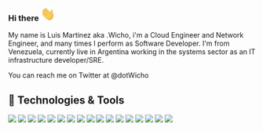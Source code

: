 ### Hi there <img src="hi.gif" width="30px">

My name is Luis Martinez aka .Wicho, i'm a Cloud Engineer and Network Engineer, and many times I perform as Software Developer.
I'm from Venezuela, currently live in Argentina working  in the systems sector as an IT infrastructure developer/SRE.

You can reach me on Twitter at @dotWicho 

## 🔧 Technologies & Tools
![](https://img.shields.io/badge/OS-Linux-informational?style=flat&logo=linux&logoColor=white&color=9c9c9c)
![](https://img.shields.io/badge/Editor-IntelliJ_IDEA-informational?style=flat&logo=intellij-idea&logoColor=white&color=9c9c9c)
![](https://img.shields.io/badge/Code-Python-informational?style=flat&logo=python&logoColor=white&color=9c9c9c)
![](https://img.shields.io/badge/Code-Scala-informational?style=flat&logo=scala&logoColor=white&color=9c9c9c)
![](https://img.shields.io/badge/Code-Golang-informational?style=flat&logo=go&logoColor=white&color=9c9c9c)
![](https://img.shields.io/badge/Code-Make-informational?style=flat&logo=cmake&logoColor=white&color=9c9c9c)
![](https://img.shields.io/badge/Shell-Bash-informational?style=flat&logo=gnu-bash&logoColor=white&color=9c9c9c)
![](https://img.shields.io/badge/Tools-PostgreSQL-informational?style=flat&logo=postgresql&logoColor=white&color=9c9c9c)
![](https://img.shields.io/badge/Tools-MySQL-informational?style=flat&logo=mysql&logoColor=white&color=9c9c9c)
![](https://img.shields.io/badge/Tools-Docker-informational?style=flat&logo=docker&logoColor=white&color=9c9c9c)
![](https://img.shields.io/badge/Tools-Kubernetes-informational?style=flat&logo=kubernetes&logoColor=white&color=9c9c9c)
![](https://img.shields.io/badge/Tools-Red_Hat_OpenShift-informational?style=flat&logo=red-hat-open-shift&logoColor=white&color=9c9c9c)
![](https://img.shields.io/badge/Cloud-Digital_Ocean-informational?style=flat&logo=digitalocean&logoColor=white&color=9c9c9c)
![](https://img.shields.io/badge/Cloud-Azure-informational?style=flat&logo=azure&logoColor=white&color=9c9c9c)
![](https://img.shields.io/badge/Cloud-AWS-informational?style=flat&logo=aws&logoColor=white&color=9c9c9c)
![](https://img.shields.io/badge/Cloud-AWS-informational?style=flat&logo=aws&logoColor=white&color=9c9c9c)
![](https://img.shields.io/badge/Cloud-Google-informational?style=flat&logo=google&logoColor=white&color=9c9c9c)

<!-- **dotWicho/dotWicho** is a ✨ _special_ ✨ repository because its `README.md` (this file) appears on your GitHub profile.
<p align='center'>
<a href="https://"><img height="30" src="https://raw.githubusercontent.com/dotWicho/dotWicho/main/icon/dev.png"></a>&nbsp;&nbsp;
<a href="https://twitter.com/dotWicho"><img height="30" src="https://github.com/dotWicho/dotWicho/blob/main/icon/twitter.png?raw=true"></a>&nbsp;&nbsp;
<a href="https://www.linkedin.com/in//"><img height="30" src="https://github.com/dotWicho/dotWicho/blob/main/icon/linkedin.png?raw=true"></a>
</p>
-->
<!--
Here are some ideas to get you started:

- 🔭 I’m currently working on ...
- 🌱 I’m currently learning ...
- 👯 I’m looking to collaborate on ...
- 🤔 I’m looking for help with ...
- 💬 Ask me about ...
- 📫 How to reach me: ...
- 😄 Pronouns: ...
- ⚡ Fun fact: ...
-->
